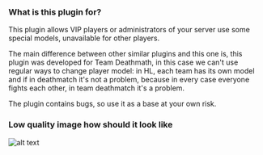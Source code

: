 ### What is this plugin for? 

This plugin allows VIP players or administrators of your server use some special models, unavailable for other players. 

The main difference between other similar plugins and this one is, this plugin was developed for Team Deathmath, in this case we can't use regular ways to change player model: in HL, each team has its own model and if in deathmatch it's not a problem, because in every case everyone fights each other, in team deathmatch it's a problem.

The plugin contains bugs, so use it as a base at your own risk.

### Low quality image how should it look like

![alt text](https://github.com/mrglaster/MyLittleAMXPlugins/blob/main/Half-Life/Fun/AdminModels/screenshot.jpg?raw=true)
